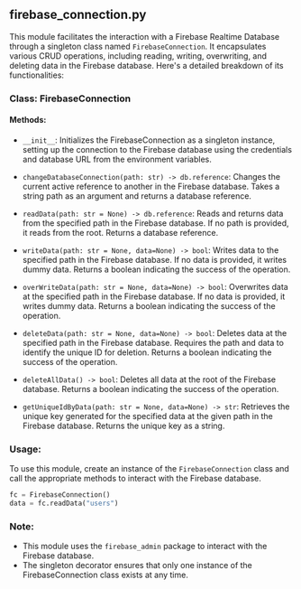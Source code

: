 ## firebase_connection.py

This module facilitates the interaction with a Firebase Realtime Database through a singleton class named `FirebaseConnection`. It encapsulates various CRUD operations, including reading, writing, overwriting, and deleting data in the Firebase database. Here's a detailed breakdown of its functionalities:

### Class: FirebaseConnection

#### Methods:

- `__init__`: Initializes the FirebaseConnection as a singleton instance, setting up the connection to the Firebase database using the credentials and database URL from the environment variables.

- `changeDatabaseConnection(path: str) -> db.reference`: Changes the current active reference to another in the Firebase database. Takes a string path as an argument and returns a database reference.

- `readData(path: str = None) -> db.reference`: Reads and returns data from the specified path in the Firebase database. If no path is provided, it reads from the root. Returns a database reference.

- `writeData(path: str = None, data=None) -> bool`: Writes data to the specified path in the Firebase database. If no data is provided, it writes dummy data. Returns a boolean indicating the success of the operation.

- `overWriteData(path: str = None, data=None) -> bool`: Overwrites data at the specified path in the Firebase database. If no data is provided, it writes dummy data. Returns a boolean indicating the success of the operation.

- `deleteData(path: str = None, data=None) -> bool`: Deletes data at the specified path in the Firebase database. Requires the path and data to identify the unique ID for deletion. Returns a boolean indicating the success of the operation.

- `deleteAllData() -> bool`: Deletes all data at the root of the Firebase database. Returns a boolean indicating the success of the operation.

- `getUniqueIdByData(path: str = None, data=None) -> str`: Retrieves the unique key generated for the specified data at the given path in the Firebase database. Returns the unique key as a string.

### Usage:

To use this module, create an instance of the `FirebaseConnection` class and call the appropriate methods to interact with the Firebase database.

```python
fc = FirebaseConnection()
data = fc.readData("users")
```

### Note:
- This module uses the `firebase_admin` package to interact with the Firebase database.
- The singleton decorator ensures that only one instance of the FirebaseConnection class exists at any time.